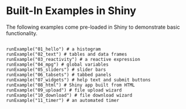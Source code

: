 
# Built-In Examples in Shiny

The following examples come pre-loaded in Shiny to demonstrate basic functionality.

```{r}

runExample("01_hello") # a histogram
runExample("02_text") # tables and data frames
runExample("03_reactivity") # a reactive expression
runExample("04_mpg") # global variables
runExample("05_sliders") # slider bars
runExample("06_tabsets") # tabbed panels
runExample("07_widgets") # help text and submit buttons
runExample("08_html") # Shiny app built from HTML
runExample("09_upload") # file upload wizard
runExample("10_download") # file download wizard
runExample("11_timer") # an automated timer
```
